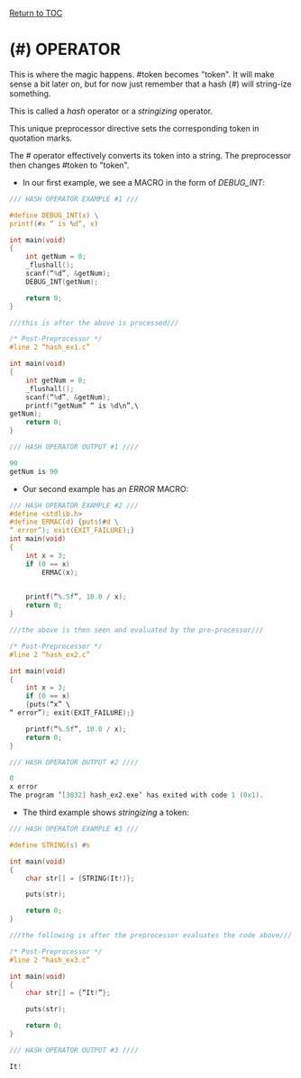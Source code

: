 <a href="https://github.com/CyberTrainingUSAF/05-C-Programming/blob/master/00-Table-of-Contents.md" rel="Return to TOC"> Return to TOC </a>

# (#) OPERATOR

This is where the magic happens. #token becomes "token". It will make sense a bit later on, but for now just remember that a hash (#) will string-ize something.

This is called a *hash* operator or a *stringizing* operator.

This unique preprocessor directive sets the corresponding token in quotation marks.

The # operator effectively converts its token into a string. The preprocessor then changes #token to "token".

* In our first example, we see a MACRO in the form of *DEBUG_INT*:
```c
/// HASH OPERATOR EXAMPLE #1 ///

#define DEBUG_INT(x) \
printf(#x “ is %d”, x)

int main(void)
{
    int getNum = 0;
    _flushall();
    scanf(“%d”, &getNum);
    DEBUG_INT(getNum);

    return 0;
}

///this is after the above is processed///

/* Post-Preprocessor */
#line 2 “hash_ex1.c”

int main(void)
{
    int getNum = 0;
    _flushall();
    scanf(“%d”, &getNum);
    printf(“getNum” “ is %d\n”,\
getNum);
    return 0;
}

/// HASH OPERATOR OUTPUT #1 ////

90
getNum is 90
```
* Our second example has an *ERROR* MACRO:
```c
/// HASH OPERATOR EXAMPLE #2 ///
#define <stdlib.h>
#define ERMAC(d) {puts(#d \
“ error”); exit(EXIT_FAILURE);}
int main(void)
{
    int x = 3;
    if (0 == x)
        ERMAC(x);

    
    printf(“%.5f”, 10.0 / x);
    return 0;
}

///the above is then seen and evaluated by the pre-processor///

/* Post-Preprocessor */
#line 2 “hash_ex2.c”

int main(void)
{
    int x = 3;
    if (0 == x)
    {puts(“x” \
“ error”); exit(EXIT_FAILURE);}

    printf(“%.5f”, 10.0 / x);
    return 0;
}

/// HASH OPERATOR OUTPUT #2 ////

0
x error
The program ‘[3032] hash_ex2.exe’ has exited with code 1 (0x1).
```
* The third example shows *stringizing* a token:
```c
/// HASH OPERATOR EXAMPLE #3 ///

#define STRING(s) #s

int main(void)
{
    char str[] = {STRING(It!)};

    puts(str);

    return 0;
}

///the following is after the preprocessor evaluates the code above///

/* Post-Preprocessor */
#line 2 “hash_ex3.c”

int main(void)
{
    char str[] = {“It!”};

    puts(str);

    return 0;
}

/// HASH OPERATOR OUTPUT #3 ////

It!
```

